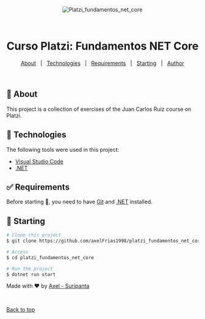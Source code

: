 <div align="center" id="top"> 
  <img src="https://img.search.brave.com/_8D5G3gdbWsdaJJQWDqhhFSBW13iUJDCQEZrzZYNXnE/fit/750/280/ce/1/aHR0cHM6Ly9pMS53/cC5jb20vd3d3LnJ5/YWRlbC5jb20vd3At/Y29udGVudC91cGxv/YWRzLzIwMTcvMDkv/YXNwLW5ldC1jb3Jl/LWxvZ28ucG5nP2Zp/dD03NTAlMkMyODAm/c3NsPTE" alt="Platzi_fundamentos_net_core" />

  &#xa0;

  <!-- <a href="https://platzi_fundamentos_net_core.netlify.app">Demo</a> -->
</div>

<h1 align="center">Curso Platzi: Fundamentos NET Core</h1>

<!-- Status -->

<!-- <h4 align="center"> 
	🚧  Platzi_fundamentos_net_core 🚀 Under construction...  🚧
</h4> 

<hr> -->

<p align="center">
  <a href="#dart-about">About</a> &#xa0; | &#xa0; 
  <a href="#rocket-technologies">Technologies</a> &#xa0; | &#xa0;
  <a href="#white_check_mark-requirements">Requirements</a> &#xa0; | &#xa0;
  <a href="#checkered_flag-starting">Starting</a> &#xa0; | &#xa0;
  <a href="https://github.com/axelFrias1998" target="_blank">Author</a>
</p>

<br>

## :dart: About ##

This project is a collection of exercises of the Juan Carlos Ruiz course on Platzi.
## :rocket: Technologies ##

The following tools were used in this project:

- [Visual Studio Code](https://code.visualstudio.com/)
- [.NET](https://docs.microsoft.com/en-us/dotnet/fundamentals/)

## :white_check_mark: Requirements ##

Before starting :checkered_flag:, you need to have [Git](https://git-scm.com) and [.NET](https://dotnet.microsoft.com/en-us/download) installed.

## :checkered_flag: Starting ##

```bash
# Clone this project
$ git clone https://github.com/axelFrias1998/platzi_fundamentos_net_core

# Access
$ cd platzi_fundamentos_net_core

# Run the project
$ dotnet run start

```

Made with :heart: by <a href="https://github.com/axelFrias1998" target="_blank">Axel - Suripanta</a>

&#xa0;

<a href="#top">Back to top</a>
